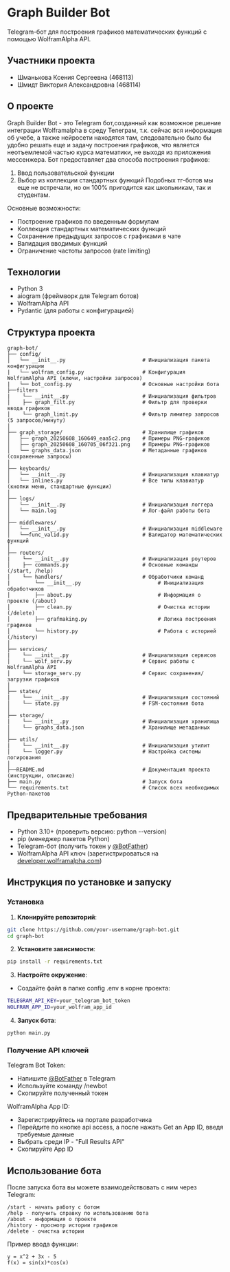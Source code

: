 # Graph Builder Bot  
Telegram-бот для построения графиков математических функций с помощью WolframAlpha API.

## Участники проекта
- Шманькова Ксения Сергеевна (468113)  
- Шмидт Виктория Александровна (468114)  

## О проекте
Graph Builder Bot - это Telegram бот,созданный как возможное решение интеграции Wolframalpha в среду Телеграм, т.к. сейчас вся информация об учебе, а также нейросети находятся там, следовательно было бы удобно решать еще и задачу построения графиков, что является неотъемлемой частью курса математики, не выходя из приложения мессенжера.
Бот предоставляет два способа построения графиков:
1. Ввод пользовательской функции
2. Выбор из коллекции стандартных функций
Подобных тг-ботов мы еще не встречали, но он 100% пригодится как школьникам, так и студентам.

Основные возможности:
- Построение графиков по введенным формулам
- Коллекция стандартных математических функций
- Сохранение предыдущих запросов с графиками в чате 
- Валидация вводимых функций
- Ограничение частоты запросов (rate limiting)

## Технологии
- Python 3
- aiogram (фреймворк для Telegram ботов)
- WolframAlpha API
- Pydantic (для работы с конфигурацией)

## Структура проекта

```text
graph-bot/
├── config/
│   └── __init__.py                         # Инициализация пакета конфигурации
|   └── wolfram_config.py                   # Конфигурация WolframAlpha API (ключи, настройки запросов)
|   └── bot_config.py                       # Основные настройки бота
├──filters
|    └── __init__.py                        # Инициализация фильтров
│    ├── graph_filt.py                      # Фильтр для проверки ввода графиков
│    └── graph_limit.py                     # Фильтр лимитер запросов (5 запросов/минуту)
│
├── graph_storage/                          # Хранилище графиков
│   ├── graph_20250608_160649_eaa5c2.png    # Примеры PNG-графиков
│   ├── graph_20250608_160705_06f321.png    # Примеры PNG-графиков
│   └── graphs_data.json                    # Метаданные графиков (сохраненные запросы)
│
├── keyboards/                             
│   └── __init__.py                         # Инициализация клавиатур
│   └── inlines.py                          # Все типы клавиатур (кнопки меню, стандартные функции)
│
├── logs/
│   └── __init__.py                         # Инициализация логгера
│   └── main.log                            # Лог-файл работы бота
│
├── middlewares/
│   └── __init__.py                         # Инициализация middleware            
│   └──func_valid.py                        # Валидатор математических функций
│
├── routers/
|    └── __init__.py                        # Инициализация роутеров                    
│    ├── commands.py                        # Основные команды (/start, /help)
│    └── handlers/                          # Обработчики команд
|        └── __init__.py                         # Инициализация обработчиков
│        ├── about.py                            # Информация о проекте (/about)
│        ├── clean.py                            # Очистка истории (/delete)
│        ├── grafmaking.py                       # Логика построения графиков
│        └── history.py                          # Работа с историей (/history)
│    
├── services/
|    └── __init__.py                        # Инициализация сервисов           
│    └── wolf_serv.py                       # Сервис работы с WolframAlpha API
│    └── storage_serv.py                    # Сервис сохранения/загрузки графиков
│
├── states/
|    └── __init__.py                        # Инициализация состояний          
│    └── state.py                           # FSM-состояния бота
│
├── storage/
|    └── __init__.py                        # Инициализация хранилища
│    └── graphs_data.json                   # Хранилище метаданных
│          
├── utils/
|    └── __init__.py                        # Инициализация утилит
│    └── logger.py                          # Настройка системы логирования
│
├──README.md                                # Документация проекта (инструкции, описание)
├── main.py                                 # Запуск бота
└── requirements.txt                        # Список всех необходимых Python-пакетов
```

## Предварительные требования
- Python 3.10+ (проверить версию: python --version)
- pip (менеджер пакетов Python)
- Telegram-бот (получить токен у [@BotFather](https://telegram.me/BotFather))
- WolframAlpha API ключ (зарегистрироваться на [developer.wolframalpha.com](developer.wolframalpha.com))

  
## Инструкция по установке и запуску

### Установка

1. **Клонируйте репозиторий**:
```bash
git clone https://github.com/your-username/graph-bot.git
cd graph-bot
```
2. **Установите зависимости**:
```bash
pip install -r requirements.txt
```
3. **Настройте окружение**:
- Создайте файл в папке config .env в корне проекта:
```bash
TELEGRAM_API_KEY=your_telegram_bot_token
WOLFRAM_APP_ID=your_wolfram_app_id
```
4. **Запуск бота**:
```dash
python main.py
```

### Получение API ключей
Telegram Bot Token:
- Напишите [@BotFather](https://telegram.me/BotFather) в Telegram
- Используйте команду /newbot
- Скопируйте полученный токен

WolframAlpha App ID:
- Зарегистрируйтесь на портале разработчика
- Перейдите по кнопке api access, а после нажать Get an App ID, введя требуемые данные
- Выбрать среди IP - "Full Results API"
- Скопируйте App ID


## Использование бота

После запуска бота вы можете взаимодействовать с ним через Telegram:

```
/start - начать работу с ботом
/help - получить справку по использованию бота
/about - информация о проекте
/history - просмотр истории графиков
/delete - очистка истории
```

Пример ввода функции:

```
y = x^2 + 3x - 5
f(x) = sin(x)*cos(x)
```

